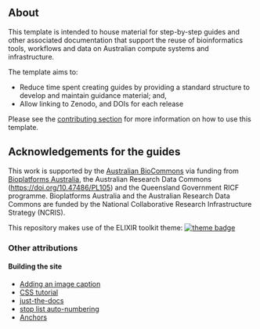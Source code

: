 ## About

This template is intended to house material for step-by-step guides and other associated documentation that support the reuse of bioinformatics tools, workflows and data on Australian compute systems and infrastructure.

The template aims to:

- Reduce time spent creating guides by providing a standard structure to develop and maintain guidance material; and,
- Allow linking to Zenodo, and DOIs for each release

Please see the [contributing section](/contributing.md) for more information on how to use this template. 


## Acknowledgements for the guides

This work is supported by the [Australian BioCommons](https://www.biocommons.org.au/) via funding from [Bioplatforms Australia](https://bioplatforms.com/), the Australian Research Data Commons (https://doi.org/10.47486/PL105) and the Queensland Government RICF programme. Bioplatforms Australia and the Australian Research Data Commons are funded by the National Collaborative Research Infrastructure Strategy (NCRIS).

This repository makes use of the ELIXIR toolkit theme: [![theme badge](https://img.shields.io/badge/ELIXIR%20toolkit%20theme-jekyll-blue?color=0d6efd)](https://github.com/ELIXIR-Belgium/elixir-toolkit-theme)

### Other attributions

#### Building the site

- [Adding an image caption](https://stackoverflow.com/a/30366422)
- [CSS tutorial](https://www.w3schools.com/css/default.asp)
- [just-the-docs](https://pmarsceill.github.io/just-the-docs/#getting-started)
- [stop list auto-numbering](https://stackoverflow.com/a/41575690)
- [Anchors](https://stackoverflow.com/a/53103087)
